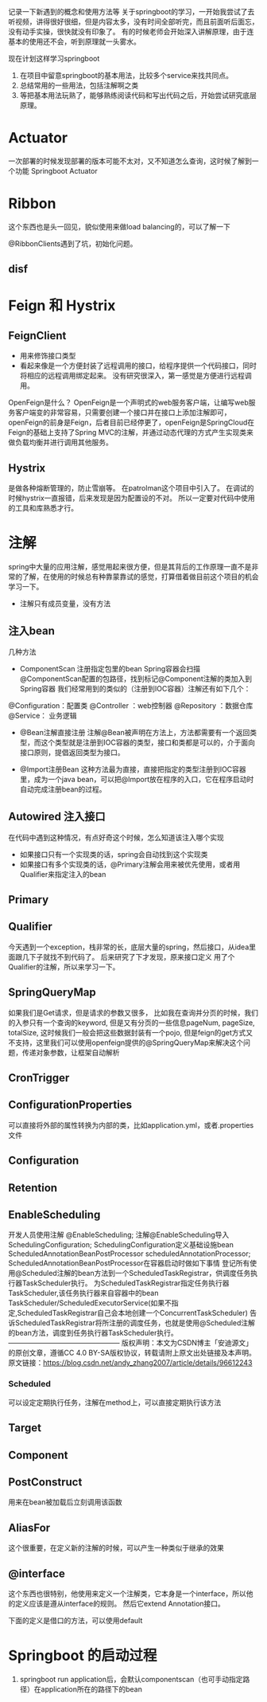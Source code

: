 记录一下新遇到的概念和使用方法等
关于springboot的学习，一开始我尝试了去听视频，讲得很好很细，但是内容太多，没有时间全部听完，而且前面听后面忘，没有动手实操，很快就没有印象了。 有的时候老师会开始深入讲解原理，由于连基本的使用还不会，听到原理就一头雾水。

现在计划这样学习springboot
1. 在项目中留意springboot的基本用法，比较多个service来找共同点。
2. 总结常用的一些用法，包括注解啊之类
3. 等把基本用法玩熟了，能够熟练阅读代码和写出代码之后，开始尝试研究底层原理。

# Actuator
一次部署的时候发现部署的版本可能不太对，又不知道怎么查询，这时候了解到一个功能 Springboot Actuator

# Ribbon
这个东西也是头一回见，貌似使用来做load balancing的，可以了解一下

@RibbonClients遇到了坑，初始化问题。

## disf



# Feign 和 Hystrix

## FeignClient
- 用来修饰接口类型
- 看起来像是一个方便封装了远程调用的接口，给程序提供一个代码接口，同时将相应的远程调用绑定起来。
没有研究很深入，第一感觉是方便进行远程调用。

OpenFeign是什么？
OpenFeign是一个声明式的web服务客户端，让编写web服务客户端变的非常容易，只需要创建一个接口并在接口上添加注解即可，openFeign的前身是Feign，后者目前已经停更了，openFeign是SpringCloud在Feign的基础上支持了Spring MVC的注解，并通过动态代理的方式产生实现类来做负载均衡并进行调用其他服务。

## Hystrix
是做各种熔断管理的，防止雪崩等。 在patrolman这个项目中引入了。 在调试的时候hystrix一直报错，后来发现是因为配置设的不对。 所以一定要对代码中使用的工具和库熟悉才行。 

# 注解
spring中大量的应用注解，感觉用起来很方便，但是其背后的工作原理一直不是非常的了解，在使用的时候总有种靠蒙靠试的感觉，打算借着做目前这个项目的机会学习一下。

- 注解只有成员变量，没有方法 


## 注入bean
几种方法
- ComponentScan 注册指定包里的bean Spring容器会扫描@ComponentScan配置的包路径，找到标记@Component注解的类加入到Spring容器
我们经常用到的类似的（注册到IOC容器）注解还有如下几个：

@Configuration：配置类
@Controller ：web控制器
@Repository ：数据仓库
@Service： 业务逻辑

- @Bean注解直接注册
注解@Bean被声明在方法上，方法都需要有一个返回类型，而这个类型就是注册到IOC容器的类型，接口和类都是可以的，介于面向接口原则，提倡返回类型为接口。

- @Import注册Bean
这种方法最为直接，直接把指定的类型注册到IOC容器里，成为一个java bean，可以把@Import放在程序的入口，它在程序启动时自动完成注册bean的过程。

## Autowired 注入接口
在代码中遇到这种情况，有点好奇这个时候，怎么知道该注入哪个实现
- 如果接口只有一个实现类的话，spring会自动找到这个实现类
- 如果接口有多个实现类的话，@Primary注解会用来被优先使用，或者用Qualifier来指定注入的bean

## Primary

## Qualifier
今天遇到一个exception，栈非常的长，底层大量的spring，然后接口，从idea里面跟几下子就找不到代码了。 后来研究了下才发现，原来接口定义
用了个Qualifier的注解，所以来学习一下。



## SpringQueryMap
如果我们是Get请求，但是请求的参数又很多， 比如我在查询并分页的时候，我们的入参只有一个查询的keyword, 但是又有分页的一些信息pageNum, pageSize, totalSize, 这时候我们一般会把这些数据封装有一个pojo, 但是feign的get方式又不支持，这里我们可以使用openfeign提供的@SpringQueryMap来解决这个问题，传递对象参数，让框架自动解析

## CronTrigger


## ConfigurationProperties
可以直接将外部的属性转换为内部的类，比如application.yml，或者.properties文件

## Configuration

## Retention

## EnableScheduling

开发人员使用注解 @EnableScheduling;
注解@EnableScheduling导入SchedulingConfiguration;
SchedulingConfiguration定义基础设施bean ScheduledAnnotationBeanPostProcessor scheduledAnnotationProcessor;
ScheduledAnnotationBeanPostProcessor在容器启动时做如下事情
登记所有使用@Scheduled注解的bean方法到一个ScheduledTaskRegistrar，供调度任务执行器TaskScheduler执行。
为ScheduledTaskRegistrar指定任务执行器TaskScheduler,该任务执行器来自容器中的bean TaskScheduler/ScheduledExecutorService(如果不指定,ScheduledTaskRegistrar自己会本地创建一个ConcurrentTaskScheduler)
告诉ScheduledTaskRegistrar将所注册的调度任务，也就是使用@Scheduled注解的bean方法，调度到任务执行器TaskScheduler执行。
————————————————
版权声明：本文为CSDN博主「安迪源文」的原创文章，遵循CC 4.0 BY-SA版权协议，转载请附上原文出处链接及本声明。
原文链接：https://blog.csdn.net/andy_zhang2007/article/details/96612243

### Scheduled

可以设定定期执行任务，注解在method上，可以直接定期执行该方法


## Target

## Component

## PostConstruct
用来在bean被加载后立刻调用该函数

## AliasFor
这个很重要，在定义新的注解的时候，可以产生一种类似于继承的效果

## @interface
这个东西也很特别，他使用来定义一个注解类，它本身是一个interface，所以他的定义应该是遵从interface的规则。 然后它extend Annotation接口。

下面的定义是借口的方法，可以使用default


# Springboot 的启动过程
1. springboot run application后，会默认componentscan（也可手动指定路径）在application所在的路径下的bean
